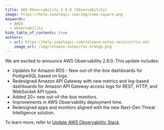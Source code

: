 ```yaml
---
title: AWS Observability 2.8.0 (Observability)
image: https://help.sumologic.com/img/sumo-square.png
keywords:
  - AWSO
  - observability
hide_table_of_contents: true
authors:
  - url: https://help.sumologic.com/release-notes-service/rss.xml
    image_url: /img/release-notes/rss-orange.png
---
```


We are excited to announce AWS Observability 2.8.0. This update includes: 

- Updates for Amazon RDS - New out-of-the-box dashboards for PostgreSQL based on logs.
- Redesigned Amazon API Gateway with new metrics and log-based dashboards for Amazon API Gateway access logs for REST, HTTP, and WebSocket API types.
- Added 20+ new out-of-the-box monitors.
- Improvements in AWS Observability deployment time.
- Redesigned apps and monitors aligned with the new Next-Gen Threat Intelligence solution.

To learn more, refer to [Update AWS Observability Stack](/docs/observability/aws/deploy-use-aws-observability/update-aws-observability-stack).